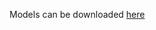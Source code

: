 Models can be downloaded [here](https://drive.google.com/drive/folders/1YdEcKw7FBkDsh9VBWoGhhnjtK7N5Ory-?usp=share_link)
